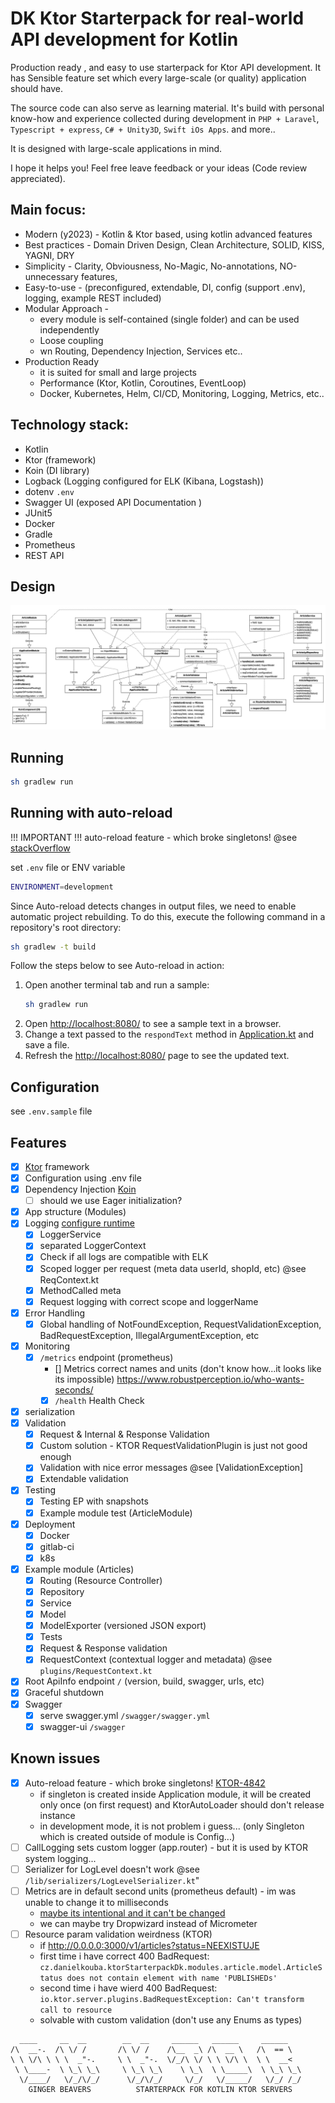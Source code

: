 # DK Ktor Starterpack for real-world API development for Kotlin

Production ready , and easy to use starterpack for Ktor API development. It has Sensible feature set which every large-scale (or quality)  application should have.

The source code can also serve as learning material. It's build with personal know-how and experience collected during development in `PHP + Laravel`, `Typescript + express`, `C# + Unity3D`, `Swift iOs Apps`. and more..

It is designed with large-scale applications in mind.

I hope it helps you! Feel free leave feedback or your ideas (Code review appreciated).

## Main focus:
- Modern (y2023) - Kotlin & Ktor based, using kotlin advanced features
- Best practices - Domain Driven Design, Clean Architecture, SOLID, KISS, YAGNI, DRY
- Simplicity - Clarity, Obviousness, No-Magic, No-annotations, NO-unnecessary features,
- Easy-to-use - (preconfigured, extendable, DI, config (support .env), logging, example REST included)
- Modular Approach -
    - every module is self-contained (single folder) and can be used independently
    - Loose coupling
    - wn Routing, Dependency Injection, Services etc..
- Production Ready
    - it is suited for small and large projects
    - Performance (Ktor, Kotlin, Coroutines, EventLoop)
    - Docker, Kubernetes, Helm, CI/CD, Monitoring, Logging, Metrics, etc..

## Technology stack:
- Kotlin
- Ktor (framework)
- Koin (DI library)
- Logback (Logging configured for ELK (Kibana, Logstash))
- dotenv `.env`
- Swagger UI (exposed API Documentation )
- JUnit5
- Docker
- Gradle
- Prometheus
- REST API

## Design
![alt Design model UML](docs/model_uml.png)

## Running

 ```bash
 sh gradlew run
 ```

## Running with auto-reload

!!! IMPORTANT !!!
auto-reload feature - which broke singletons!
@see [stackOverflow](https://stackoverflow.com/questions/75007189/kotlin-ktor-singleton-doesnt-work-in-development-mode-auto-reload-enabled)

set `.env` file or ENV variable

```bash
ENVIRONMENT=development
```

Since Auto-reload detects changes in output files, we need to enable automatic project rebuilding. To do this, execute
the following command in a repository's root directory:

```bash
sh gradlew -t build
```

Follow the steps below to see Auto-reload in action:

1. Open another terminal tab and run a sample:
   ```bash
   sh gradlew run
   ```
1. Open [http://localhost:8080/](http://localhost:8080/) to see a sample text in a browser.
1. Change a text passed to the  `respondText` method in [Application.kt](src/main/kotlin/com/example/Application.kt) and
   save a file.
1. Refresh the [http://localhost:8080/](http://localhost:8080/) page to see the updated text.

## Configuration

see `.env.sample` file

## Features

- [x] [Ktor](https://ktor.io/) framework
- [x] Configuration using .env file
- [x] Dependency Injection [Koin](https://insert-koin.io/)
  - [ ] should we use Eager initialization? 
- [x] App structure (Modules)
- [x] Logging  [configure runtime](https://stackoverflow.com/questions/16910955/programmatically-configure-logback-appender)
  - [x] LoggerService
  - [x] separated LoggerContext
  - [x] Check if all logs are compatible with ELK
  - [x] Scoped logger per request (meta data userId, shopId, etc) @see ReqContext.kt
  - [x] MethodCalled meta
  - [x] Request logging with correct scope and loggerName
- [x] Error Handling
  - [x] Global handling of NotFoundException, RequestValidationException, BadRequestException, IllegalArgumentException, etc 
- [x] Monitoring
  - [x] `/metrics` endpoint (prometheus)
    - [] Metrics correct names and units (don't know how...it looks like its impossible) https://www.robustperception.io/who-wants-seconds/ 
    - [x] `/health` Health Check
- [x] serialization
- [x] Validation
  - [x] Request & Internal & Response Validation
  - [x] Custom solution - KTOR RequestValidationPlugin is just not good enough
  - [x] Validation with nice error messages @see [ValidationException]
  - [x] Extendable validation
- [x] Testing
  - [x] Testing EP with snapshots
  - [x] Example module test (ArticleModule)
- [x] Deployment
  - [x] Docker
  - [x] gitlab-ci
  - [x] k8s
- [x] Example module (Articles)
  - [x] Routing (Resource Controller)
  - [x] Repository
  - [x] Service
  - [x] Model
  - [x] ModelExporter (versioned JSON export)
  - [x] Tests
  - [x] Request & Response validation
  - [x] RequestContext (contextual logger and metadata) @see `plugins/RequestContext.kt`
- [x] Root ApiInfo endpoint `/` (version, build, swagger, urls, etc)
- [x] Graceful shutdown
- [x] Swagger
  - [x] serve swagger.yml `/swagger/swagger.yml`
  - [x] swagger-ui `/swagger`

## Known issues
- [x] Auto-reload feature - which broke singletons! [KTOR-4842](https://youtrack.jetbrains.com/issue/KTOR-4842/Autoreloading-It-breaks-lateinit-variables-initialization)
  - if singleton is created inside Application module, it will be created only once (on first request) and KtorAutoLoader should don't release instance
  - in development mode, it is not problem i guess... (only Singleton which is created outside of module is Config...)
- [ ] CallLogging sets custom logger (app.router) - but it is used by KTOR system logging...  
- [ ] Serializer for LogLevel doesn't work @see `/lib/serializers/LogLevelSerializer.kt`"
- [ ] Metrics are in default second units (prometheus default) - im was unable to change it to milliseconds
   - [maybe its intentional and it can't be changed](https://www.robustperception.io/who-wants-seconds/)
   - we can maybe try Dropwizard instead of Micrometer
- [ ] Resource param validation weirdness (KTOR)
  - if http://0.0.0.0:3000/v1/articles?status=NEEXISTUJE  
  -  first time i have correct 400 BadRequest:  `cz.danielkouba.ktorStarterpackDk.modules.article.model.ArticleStatus does not contain element with name 'PUBLISHEDs'`
  -  second time i have wierd  400 BadRequest: `io.ktor.server.plugins.BadRequestException: Can't transform call to resource`
  - solvable with custom validation (don't use any Enums as types)
  
```
  ____     __  __        __  __     ______   ______     ______
/\  __-.  /\ \/ /       /\ \/ /    /\__  _\ /\  __ \   /\  == \
\ \ \/\ \ \ \  _"-.     \ \  _"-.  \/_/\ \/ \ \ \/\ \  \ \  __<
 \ \____-  \ \_\ \_\     \ \_\ \_\    \ \_\  \ \_____\  \ \_\ \_\
  \/____/   \/_/\/_/      \/_/\/_/     \/_/   \/_____/   \/_/ /_/
    GINGER BEAVERS          STARTERPACK FOR KOTLIN KTOR SERVERS 
```
